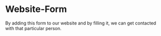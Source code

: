 # Website-Form

By adding this form to our website and by filling it, we can get contacted with that particular person.



